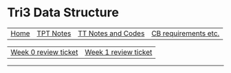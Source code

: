 # Tri3 Data Structure
<table>
    <tr>
        <td><a href=".">Home</a></td>
        <td><a href="tpt">TPT Notes</a></td>
        <td><a href="tt">TT Notes and Codes</a></td>
        <td><a href="cb">CB requirements etc.</a></td>
    </tr>
</table>
<table>
    <tr>
        <td><a href="https://github.com/Athena9355/Tri3-Data-Structure/issues/1">Week 0 review ticket</a></td>
        <td><a href="https://github.com/Athena9355/Tri3-Data-Structure/issues/2">Week 1 review ticket</a></td>
    </tr>
</table>
  
<hr>

